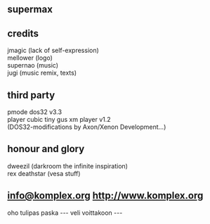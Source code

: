 supermax
------------------------------------------------------------------------


credits
------------------------------------------------------------------------
jmagic          (lack of self-expression)  
mellower        (logo)  
supernao        (music)  
jugi            (music remix, texts)  


third party
------------------------------------------------------------------------
pmode           dos32 v3.3  
player          cubic tiny gus xm player v1.2  
                (DOS32-modifications by Axon/Xenon Development...)


honour and glory
------------------------------------------------------------------------
dweezil         (darkroom the infinite inspiration)  
rex deathstar   (vesa stuff)


info@komplex.org                                  http://www.komplex.org
------------------------------------------------------------------------



oho tulipas paska --- veli voittakoon ---
